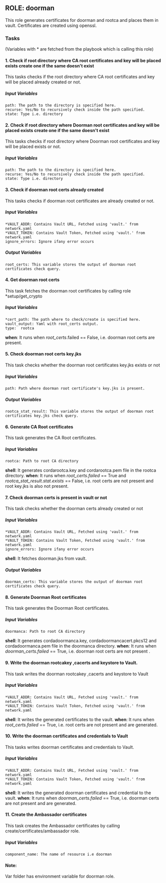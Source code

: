 ## ROLE: doorman
This role generates certificates for doorman and rootca and places them in vault. Certificates are created using openssl.

### Tasks
(Variables with * are fetched from the playbook which is calling this role)
#### 1. Check if root directory where CA root certificates and key will be placed exists create one if the same doesn't exist
This tasks checks if the root directory where CA root certificates and key will be placed already created or not.
##### Input Variables

    path: The path to the directory is specified here.
    recurse: Yes/No to recursively check inside the path specified.
    state: Type i.e. directory

#### 2. Check if root directory where Doorman root certificates and key will be placed exists create one if the same doesn't exist
This tasks checks if root directory where Doorman root certificates and key will be placed exists or not.
##### Input Variables

    path: The path to the directory is specified here.
    recurse: Yes/No to recursively check inside the path specified.
    state: Type i.e. directory

#### 3. Check if doorman root certs already created
This tasks checks if doorman root certificates are already created or not.
##### Input Variables

    *VAULT_ADDR: Contains Vault URL, Fetched using 'vault.' from network.yaml
    *VAULT_TOKEN: Contains Vault Token, Fetched using 'vault.' from network.yaml
    ignore_errors: Ignore ifany error occurs
##### Output Variables

    root_certs: This variable stores the output of doorman root certificates check query.

#### 4. Get doorman root certs
This task fetches the doorman root certificates by calling role *setup/get_crypto

##### Input Variables
    *cert_path: The path where to check/create is specified here.
    vault_output: Yaml with root_certs output.
    type:  rootca 
    
**when**: It runs when *root_certs*.failed == False, i.e. doorman root certs are present. 

#### 5. Check doorman root certs key.jks
This task checks whether the doorman root certificates key.jks exists or not

##### Input Variables
    path: Path where doorman root certificate's key.jks is present.
##### Output Variables

    rootca_stat_result: This variable stores the output of doorman root certificates key.jks check query.


#### 6. Generate CA Root certificates
This task generates the CA Root certificates.

##### Input Variables
    rootca: Path to root CA directory

**shell**: It generates cordarootca.key and cordarootca.pem file in the rootca directory.
**when**:  It runs when *root_certs.failed* == True and *rootca_stat_result.stat.exists* == False, i.e. root certs are not present and root key.jks is also not present. 

#### 7. Check doorman certs is present in vault or not
This task checks whether the doorman certs already created or not

##### Input Variables
    *VAULT_ADDR: Contains Vault URL, Fetched using 'vault.' from network.yaml
    *VAULT_TOKEN: Contains Vault Token, Fetched using 'vault.' from network.yaml
    ignore_errors: Ignore ifany error occurs

**shell**: It fetches doorman.jks from vault.

##### Output Variables

    doorman_certs: This variable stores the output of doorman root certificates check query.

#### 8. Generate Doorman Root certificates
This task generates the Doorman Root certificates.

##### Input Variables
    doormanca: Path to root CA directory

**shell**: It generates cordadoormanca.key, cordadoormancacert.pkcs12 and cordadoormanca.pem file in the doormanca directory.
**when**:  It runs when *doorman_certs.failed* == True, i.e. doorman root certs are not present . 

#### 9. Write the doorman rootcakey ,cacerts and keystore to Vault.
This task writes the doorman rootcakey ,cacerts and keystore to Vault
##### Input Variables
    *VAULT_ADDR: Contains Vault URL, Fetched using 'vault.' from network.yaml
    *VAULT_TOKEN: Contains Vault Token, Fetched using 'vault.' from network.yaml

**shell**: It writes the generated certificates to the vault.
**when**:  It runs when *root_certs.failed* == True, i.e. root certs are not present and are generated. 

#### 10. Write the doorman certificates and credentials to Vault
This tasks writes doorman certificates and credentials to Vault.
##### Input Variables
    *VAULT_ADDR: Contains Vault URL, Fetched using 'vault.' from network.yaml
    *VAULT_TOKEN: Contains Vault Token, Fetched using 'vault.' from network.yaml

**shell**: It writes the generated doorman certificates and credential to the vault.
**when**:  It runs when *doorman_certs.failed* == True, i.e. doorman certs are not present and are generated.
    
#### 11. Create the Ambassador certificates
This task creates the Ambassador certificates by calling create/certificates/ambassador role.
##### Input Variables
    component_name: The name of resource i.e doorman

#### Note: 
Var folder has environment variable for doorman role.